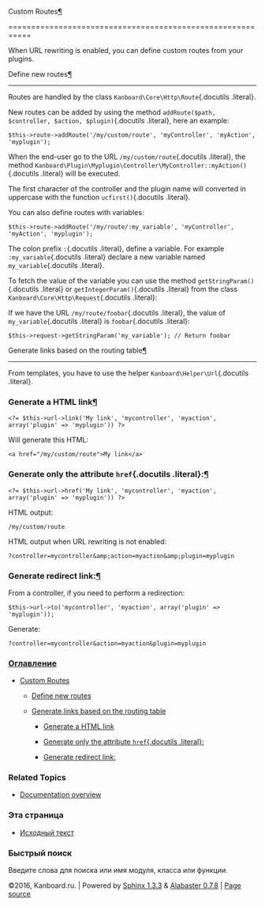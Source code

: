 Custom Routes[¶](#custom-routes "Ссылка на этот заголовок")

===========================================================



When URL rewriting is enabled, you can define custom routes from your plugins.



Define new routes[¶](#define-new-routes "Ссылка на этот заголовок")

-------------------------------------------------------------------



Routes are handled by the class `Kanboard\Core\Http\Route`{.docutils .literal}.



New routes can be added by using the method `addRoute($path, $controller, $action, $plugin)`{.docutils .literal}, here an example:



    $this->route->addRoute('/my/custom/route', 'myController', 'myAction', 'myplugin');



When the end-user go to the URL `/my/custom/route`{.docutils .literal}, the method `Kanboard\Plugin\Myplugin\Controller\MyController::myAction()`{.docutils .literal} will be executed.



The first character of the controller and the plugin name will converted in uppercase with the function `ucfirst()`{.docutils .literal}.



You can also define routes with variables:



    $this->route->addRoute('/my/route/:my_variable', 'myController', 'myAction', 'myplugin');



The colon prefix `:`{.docutils .literal}, define a variable. For example `:my_variable`{.docutils .literal} declare a new variable named `my_variable`{.docutils .literal}.



To fetch the value of the variable you can use the method `getStringParam()`{.docutils .literal} or `getIntegerParam()`{.docutils .literal} from the class `Kanboard\Core\Http\Request`{.docutils .literal}:



If we have the URL `/my/route/foobar`{.docutils .literal}, the value of `my_variable`{.docutils .literal} is `foobar`{.docutils .literal}:



    $this->request->getStringParam('my_variable'); // Return foobar



Generate links based on the routing table[¶](#generate-links-based-on-the-routing-table "Ссылка на этот заголовок")

-------------------------------------------------------------------------------------------------------------------



From templates, you have to use the helper `Kanboard\Helper\Url`{.docutils .literal}.



### Generate a HTML link[¶](#generate-a-html-link "Ссылка на этот заголовок")



    <?= $this->url->link('My link', 'mycontroller', 'myaction', array('plugin' => 'myplugin')) ?>



Will generate this HTML:



    <a href="/my/custom/route">My link</a>



### Generate only the attribute `href`{.docutils .literal}:[¶](#generate-only-the-attribute-href "Ссылка на этот заголовок")



    <?= $this->url->href('My link', 'mycontroller', 'myaction', array('plugin' => 'myplugin')) ?>



HTML output:



    /my/custom/route



HTML output when URL rewriting is not enabled:



    ?controller=mycontroller&amp;action=myaction&amp;plugin=myplugin



### Generate redirect link:[¶](#generate-redirect-link "Ссылка на этот заголовок")



From a controller, if you need to perform a redirection:



    $this->url->to('mycontroller', 'myaction', array('plugin' => 'myplugin'));



Generate:



    ?controller=mycontroller&action=myaction&plugin=myplugin



### [Оглавление](index.markdown)



-   [Custom Routes](#)

    -   [Define new routes](#define-new-routes)

    -   [Generate links based on the routing table](#generate-links-based-on-the-routing-table)

        -   [Generate a HTML link](#generate-a-html-link)

        -   [Generate only the attribute `href`{.docutils .literal}:](#generate-only-the-attribute-href)

        -   [Generate redirect link:](#generate-redirect-link)



### Related Topics



-   [Documentation overview](index.markdown)



### Эта страница



-   [Исходный текст](_sources/plugin-routes.txt)



### Быстрый поиск



Введите слова для поиска или имя модуля, класса или функции.



©2016, Kanboard.ru. | Powered by [Sphinx 1.3.3](http://sphinx-doc.org/) & [Alabaster 0.7.8](https://github.com/bitprophet/alabaster) | [Page source](_sources/plugin-routes.txt)


